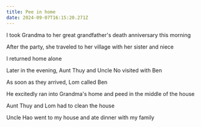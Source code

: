 ```yaml
---
title: Pee in home
date: 2024-09-07T16:15:20.271Z
---
```


I took Grandma to her great grandfather's death anniversary this morning

After the party, she traveled to her village with her sister and niece

I returned home alone

Later in the evening, Aunt Thuy and Uncle No visited with Ben

As soon as they arrived, Lom called Ben

He excitedly ran into Grandma's home and peed in the middle of the house

Aunt Thuy and Lom had to clean the house

Uncle Hao went to my house and ate dinner with my family
